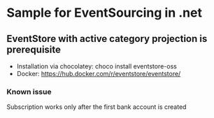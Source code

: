 # Sample for EventSourcing in .net

## EventStore with active category projection is prerequisite
* Installation via chocolatey: choco install eventstore-oss
* Docker: https://hub.docker.com/r/eventstore/eventstore/

### Known issue
Subscription works only after the first bank account is created
